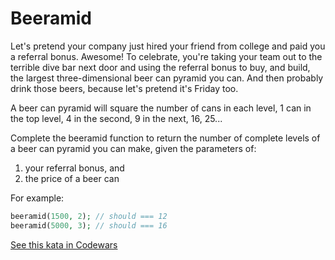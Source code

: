 # Beeramid

Let's pretend your company just hired your friend from college
and paid you a referral bonus. Awesome!
To celebrate, you're taking your team out to the terrible dive bar next door
and using the referral bonus to buy, and build,
the largest three-dimensional beer can pyramid you can.
And then probably drink those beers, because let's pretend it's Friday too.

A beer can pyramid will square the number of cans in each level,
1 can in the top level, 4 in the second, 9 in the next, 16, 25...

Complete the beeramid function to return the number of complete levels
of a beer can pyramid you can make, given the parameters of:
1. your referral bonus, and
2. the price of a beer can 

For example:

```php
beeramid(1500, 2); // should === 12
beeramid(5000, 3); // should === 16
```

[See this kata in Codewars](https://www.codewars.com/kata/51e04f6b544cf3f6550000c1)